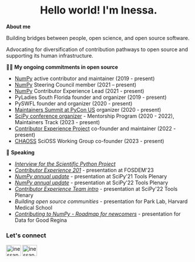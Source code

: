 <h1 align="center">Hello world! I'm Inessa. </h1>

**About me**

Building bridges between people, open science, and open source software. 

Advocating for diversification of contribution pathways to open source and supporting its human infrastructure. 


👩‍💻 **My ongoing commitments in open source**
 
- [NumPy](https://github.com/numpy) active contributor and maintainer (2019 - present)
- [NumPy](https://github.com/numpy) Steering Council member (2021 – present)
- [NumPy](https://github.com/numpy) Contributor Experience Lead (2021 - present)
- PyLadies South Florida founder and organizer (2019 - present)
- PySWFL founder and organizer (2020 - present)
- [Maintainers Summit at PyCon US](https://www.youtube.com/@MaintainersSummitPyConUS) organizer (2020 - present)
- [SciPy conference organizer](https://www.scipy2023.scipy.org) - Mentorship Program (2020 - 2022), Maintainers Track (2023 - present)
- [Contributor Experience Project](https://github.com/contributor-experience) co-founder and maintainer (2022 - present)
- [CHAOSS](https://github.com/chaoss) SciOSS Working Group co-founder (2023 - present)


📢 **Speaking**

- *[Interview for the Scientific Python Project](https://www.youtube.com/watch?v=IZAUlHFZMCQ)*
- *[Contributor Experience 201](https://fosdem.org/2023/schedule/speaker/inessa_pawson/)* - presentation at FOSDEM'23
- *[NumPy annual update](https://www.youtube.com/watch?v=hvHedn8bORU)* - presentation at SciPy'21 Tools Plenary
- *[NumPy annual update](https://www.youtube.com/watch?v=TirPmOyHrmA)* - presentation at SciPy'22 Tools Plenary
- *[Contributor Experience Team intro](https://www.youtube.com/watch?v=XiW1y18eMso)* - presentation at SciPy'22 Tools Plenary
- *Building open source communities* - presentation for Park Lab, Harvard Medical School 
- *[Contributing to NumPy - Roadmap for newcomers](https://speakerdeck.com/inessapawson/contributing-to-numpy-a-roadmap-for-newcomers)* - presentation for Data for Good Regina

<h3 align="left">Let's connect</h3>
<p align="left">
<a href="https://twitter.com/inessapawson" target="blank"><img align="center" src="https://cdn.jsdelivr.net/npm/simple-icons@3.0.1/icons/twitter.svg" alt="inessapawson" height="30" width="40" /></a>
<a href="https://linkedin.com/in/ipawson" target="blank"><img align="center" src="https://cdn.jsdelivr.net/npm/simple-icons@3.0.1/icons/linkedin.svg" alt="inessapawson" height="30" width="40" /></a>
</p>
